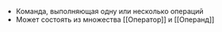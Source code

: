 - Команда, выполняющая одну или несколько операций
- Может состоять из множества [[Оператор]] и [[Операнд]] 